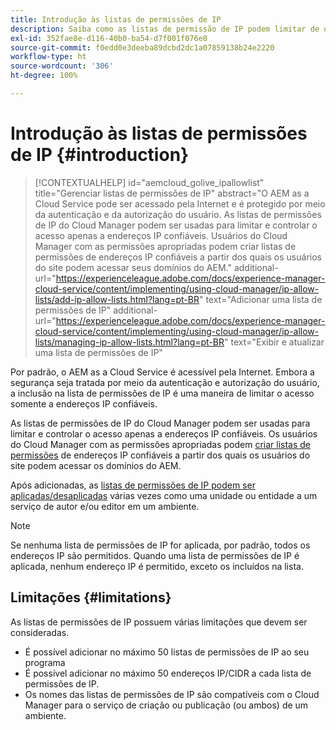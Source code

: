 ```yaml
---
title: Introdução às listas de permissões de IP
description: Saiba como as listas de permissão de IP podem limitar de quais endereços os usuários podem acessar domínios no AEM as a Cloud Service.
exl-id: 352fae8e-d116-40b0-ba54-d7f001f076e8
source-git-commit: f0edd0e3deeba89dcbd2dc1a07859138b24e2220
workflow-type: ht
source-wordcount: '306'
ht-degree: 100%

---
```



# Introdução às listas de permissões de IP {#introduction}

>[!CONTEXTUALHELP]
>id="aemcloud_golive_ipallowlist"
>title="Gerenciar listas de permissões de IP"
>abstract="O AEM as a Cloud Service pode ser acessado pela Internet e é protegido por meio da autenticação e da autorização do usuário. As listas de permissões de IP do Cloud Manager podem ser usadas para limitar e controlar o acesso apenas a endereços IP confiáveis. Usuários do Cloud Manager com as permissões apropriadas podem criar listas de permissões de endereços IP confiáveis a partir dos quais os usuários do site podem acessar seus domínios do AEM."
>additional-url="https://experienceleague.adobe.com/docs/experience-manager-cloud-service/content/implementing/using-cloud-manager/ip-allow-lists/add-ip-allow-lists.html?lang=pt-BR" text="Adicionar uma lista de permissões de IP"
>additional-url="https://experienceleague.adobe.com/docs/experience-manager-cloud-service/content/implementing/using-cloud-manager/ip-allow-lists/managing-ip-allow-lists.html?lang=pt-BR" text="Exibir e atualizar uma lista de permissões de IP"

Por padrão, o AEM as a Cloud Service é acessível pela Internet. Embora a segurança seja tratada por meio da autenticação e autorização do usuário, a inclusão na lista de permissões de IP é uma maneira de limitar o acesso somente a endereços IP confiáveis.

As listas de permissões de IP do Cloud Manager podem ser usadas para limitar e controlar o acesso apenas a endereços IP confiáveis. Os usuários do Cloud Manager com as permissões apropriadas podem [criar listas de permissões](/help/implementing/cloud-manager/ip-allow-lists/add-ip-allow-lists.md) de endereços IP confiáveis a partir dos quais os usuários do site podem acessar os domínios do AEM.

Após adicionadas, as [listas de permissões de IP podem ser aplicadas/desaplicadas](/help/implementing/cloud-manager/ip-allow-lists/apply-allow-list.md) várias vezes como uma unidade ou entidade a um serviço de autor e/ou editor em um ambiente.

>[!NOTE]
>
>Se nenhuma lista de permissões de IP for aplicada, por padrão, todos os endereços IP são permitidos. Quando uma lista de permissões de IP é aplicada, nenhum endereço IP é permitido, exceto os incluídos na lista.

## Limitações {#limitations}

As listas de permissões de IP possuem várias limitações que devem ser consideradas.

* É possível adicionar no máximo 50 listas de permissões de IP ao seu programa
* É possível adicionar no máximo 50 endereços IP/CIDR a cada lista de permissões de IP.
* Os nomes das listas de permissões de IP são compatíveis com o Cloud Manager para o serviço de criação ou publicação (ou ambos) de um ambiente.
